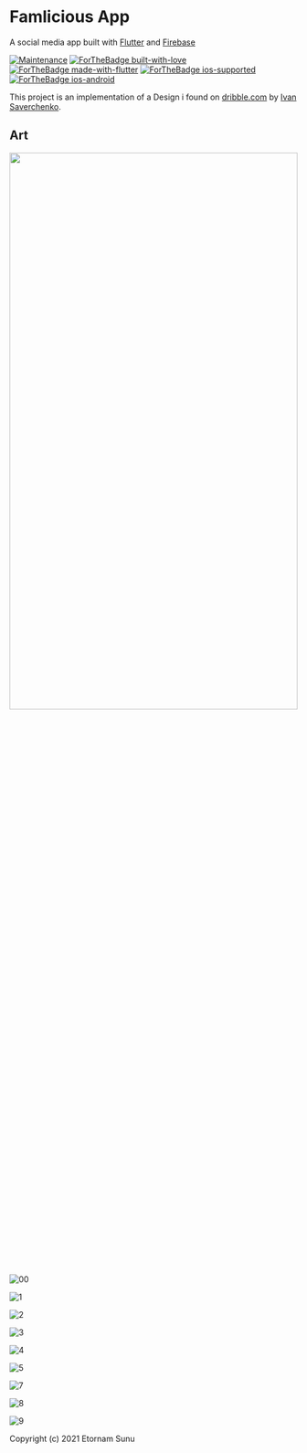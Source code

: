 # Famlicious App

A social media app built with [Flutter](https://flutter.dev) and [Firebase](https://firebase.google.com)

<p align="center">

[![Maintenance](https://img.shields.io/badge/Maintained%3F-yes-green.svg)](https://github.com/RegNex/Familicious/graphs/commit-activity)
[![ForTheBadge built-with-love](http://ForTheBadge.com/images/badges/built-with-love.svg)](https://github.com/RegNex/)
[![ForTheBadge made-with-flutter](https://img.shields.io/badge/flutter-made%20with%20flutter-blue.svg)](https://flutter.dev)
[![ForTheBadge ios-supported](https://img.shields.io/badge/IOS-IOS%20Supported-lightgrey.svg)](https://flutter.dev)
[![ForTheBadge ios-android](https://img.shields.io/badge/android-android%20supported-green.svg)](https://flutter.dev)

</p>

This project is an implementation of a Design i found on [dribble.com](https://dribbble.com/shots/15800627-Famlicious-us-more-together-Social-app) by [Ivan Saverchenko](https://dribbble.com/saverchenko).

## Art

<img src="https://raw.githubusercontent.com/RegNex/Familicious-App/main/screenshots/Familicious.webp" width="100%"  height="50%"/>
<br>
 
![00](https://user-images.githubusercontent.com/88941146/173451342-9e91cbe3-0374-4370-89af-bfaebc7551bf.jpeg)

![1](https://user-images.githubusercontent.com/88941146/173451361-cfa876b0-e890-4d3e-9848-cc8f569bff0a.jpeg)

![2](https://user-images.githubusercontent.com/88941146/173451372-bf6a5a74-f809-432a-a9b8-fb43fb1d30bd.jpeg)

![3](https://user-images.githubusercontent.com/88941146/173451379-84a3b4fb-aedd-4f88-888b-959a58d72d08.jpeg)


![4](https://user-images.githubusercontent.com/88941146/173451453-a8cb4f60-1c23-4d69-b4f7-aea35fe7ec55.jpeg)

![5](https://user-images.githubusercontent.com/88941146/173451459-365e9b57-3371-4a23-b81e-da57591b95ca.jpeg)


![7](https://user-images.githubusercontent.com/88941146/173451466-d61f0188-100c-4d7a-9c50-5d7abd8f58ed.jpeg)

![8](https://user-images.githubusercontent.com/88941146/173451476-9a5ece1e-ecc5-4c62-af6e-3726c4b3d713.jpeg)

![9](https://user-images.githubusercontent.com/88941146/173451483-eb436261-db22-447b-8227-6df7a47aa4a8.jpeg)





Copyright (c) 2021 Etornam Sunu

